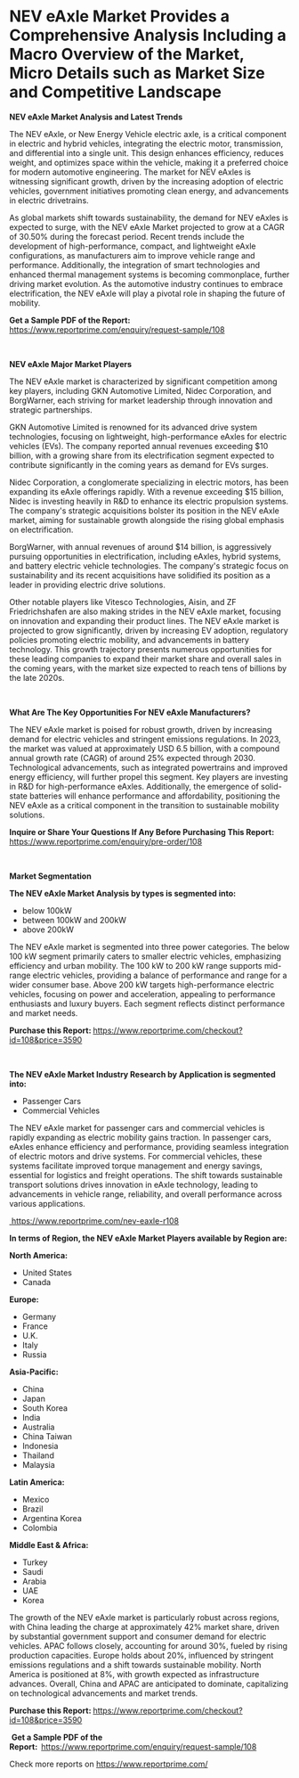 <p><h1>NEV eAxle Market Provides a Comprehensive Analysis Including a Macro Overview of the Market, Micro Details such as Market Size and Competitive Landscape</h1></p><p><strong>NEV eAxle Market Analysis and Latest Trends</strong></p>
<p><p>The NEV eAxle, or New Energy Vehicle electric axle, is a critical component in electric and hybrid vehicles, integrating the electric motor, transmission, and differential into a single unit. This design enhances efficiency, reduces weight, and optimizes space within the vehicle, making it a preferred choice for modern automotive engineering. The market for NEV eAxles is witnessing significant growth, driven by the increasing adoption of electric vehicles, government initiatives promoting clean energy, and advancements in electric drivetrains.</p><p>As global markets shift towards sustainability, the demand for NEV eAxles is expected to surge, with the NEV eAxle Market projected to grow at a CAGR of 30.50% during the forecast period. Recent trends include the development of high-performance, compact, and lightweight eAxle configurations, as manufacturers aim to improve vehicle range and performance. Additionally, the integration of smart technologies and enhanced thermal management systems is becoming commonplace, further driving market evolution. As the automotive industry continues to embrace electrification, the NEV eAxle will play a pivotal role in shaping the future of mobility.</p></p>
<p><strong>Get a Sample PDF of the Report:&nbsp;</strong> <a href="https://www.reportprime.com/enquiry/request-sample/108?utm_campaign=2609&utm_medium=2&utm_source=Github&utm_content=ia&utm_term=17032025&utm_id=nev-eaxle">https://www.reportprime.com/enquiry/request-sample/108</a></p>
<p>&nbsp;</p>
<p><strong>NEV eAxle Major Market Players</strong></p>
<p><p>The NEV eAxle market is characterized by significant competition among key players, including GKN Automotive Limited, Nidec Corporation, and BorgWarner, each striving for market leadership through innovation and strategic partnerships. </p><p>GKN Automotive Limited is renowned for its advanced drive system technologies, focusing on lightweight, high-performance eAxles for electric vehicles (EVs). The company reported annual revenues exceeding $10 billion, with a growing share from its electrification segment expected to contribute significantly in the coming years as demand for EVs surges.</p><p>Nidec Corporation, a conglomerate specializing in electric motors, has been expanding its eAxle offerings rapidly. With a revenue exceeding $15 billion, Nidec is investing heavily in R&D to enhance its electric propulsion systems. The company's strategic acquisitions bolster its position in the NEV eAxle market, aiming for sustainable growth alongside the rising global emphasis on electrification.</p><p>BorgWarner, with annual revenues of around $14 billion, is aggressively pursuing opportunities in electrification, including eAxles, hybrid systems, and battery electric vehicle technologies. The company's strategic focus on sustainability and its recent acquisitions have solidified its position as a leader in providing electric drive solutions.</p><p>Other notable players like Vitesco Technologies, Aisin, and ZF Friedrichshafen are also making strides in the NEV eAxle market, focusing on innovation and expanding their product lines. The NEV eAxle market is projected to grow significantly, driven by increasing EV adoption, regulatory policies promoting electric mobility, and advancements in battery technology. This growth trajectory presents numerous opportunities for these leading companies to expand their market share and overall sales in the coming years, with the market size expected to reach tens of billions by the late 2020s.</p></p>
<p>&nbsp;</p>
<p><strong>What Are The Key Opportunities For NEV eAxle Manufacturers?</strong></p>
<p><p>The NEV eAxle market is poised for robust growth, driven by increasing demand for electric vehicles and stringent emissions regulations. In 2023, the market was valued at approximately USD 6.5 billion, with a compound annual growth rate (CAGR) of around 25% expected through 2030. Technological advancements, such as integrated powertrains and improved energy efficiency, will further propel this segment. Key players are investing in R&D for high-performance eAxles. Additionally, the emergence of solid-state batteries will enhance performance and affordability, positioning the NEV eAxle as a critical component in the transition to sustainable mobility solutions.</p></p>
<p><strong>Inquire or Share Your Questions If Any Before Purchasing This Report:</strong> <a href="https://www.reportprime.com/enquiry/pre-order/108?utm_campaign=2609&utm_medium=2&utm_source=Github&utm_content=ia&utm_term=17032025&utm_id=nev-eaxle">https://www.reportprime.com/enquiry/pre-order/108</a></p>
<p>&nbsp;</p>
<p><strong>Market Segmentation</strong></p>
<p><strong>The NEV eAxle Market Analysis by types is segmented into:</strong></p>
<p><ul><li>below 100kW</li><li>between 100kW and 200kW</li><li>above 200kW</li></ul></p>
<p><p>The NEV eAxle market is segmented into three power categories. The below 100 kW segment primarily caters to smaller electric vehicles, emphasizing efficiency and urban mobility. The 100 kW to 200 kW range supports mid-range electric vehicles, providing a balance of performance and range for a wider consumer base. Above 200 kW targets high-performance electric vehicles, focusing on power and acceleration, appealing to performance enthusiasts and luxury buyers. Each segment reflects distinct performance and market needs.</p></p>
<p><strong>Purchase this Report:&nbsp;</strong><a href="https://www.reportprime.com/checkout?id=108&price=3590&utm_campaign=2609&utm_medium=2&utm_source=Github&utm_content=ia&utm_term=17032025&utm_id=nev-eaxle">https://www.reportprime.com/checkout?id=108&price=3590</a></p>
<p>&nbsp;</p>
<p><strong>The NEV eAxle Market Industry Research by Application is segmented into:</strong></p>
<p><ul><li>Passenger Cars</li><li>Commercial Vehicles</li></ul></p>
<p><p>The NEV eAxle market for passenger cars and commercial vehicles is rapidly expanding as electric mobility gains traction. In passenger cars, eAxles enhance efficiency and performance, providing seamless integration of electric motors and drive systems. For commercial vehicles, these systems facilitate improved torque management and energy savings, essential for logistics and freight operations. The shift towards sustainable transport solutions drives innovation in eAxle technology, leading to advancements in vehicle range, reliability, and overall performance across various applications.</p></p>
<p><a href="https://www.reportprime.com/nev-eaxle-r108?utm_campaign=2609&utm_medium=2&utm_source=Github&utm_content=ia&utm_term=17032025&utm_id=nev-eaxle">&nbsp;https://www.reportprime.com/nev-eaxle-r108</a></p>
<p><strong>In terms of Region, the NEV eAxle Market Players available by Region are:</strong></p>
<p>
    <p> <strong> North America: </strong>
        <ul>
            <li>United States</li>
            <li>Canada</li>
        </ul>
        </p> 
    <p> <strong> Europe: </strong>
        <ul>
            <li>Germany</li>
            <li>France</li>
            <li>U.K.</li>
            <li>Italy</li>
            <li>Russia</li>
        </ul>
        </p> 
    <p> <strong> Asia-Pacific: </strong>
        <ul>
            <li>China</li>
            <li>Japan</li>
            <li>South Korea</li>
            <li>India</li>
            <li>Australia</li>
            <li>China Taiwan</li>
            <li>Indonesia</li>
            <li>Thailand</li>
            <li>Malaysia</li>
        </ul>
        </p> 
    <p> <strong> Latin America: </strong>
        <ul>
            <li>Mexico</li>
            <li>Brazil</li>
            <li>Argentina Korea</li>
            <li>Colombia</li>
        </ul>
        </p> 
    <p> <strong> Middle East & Africa: </strong>
        <ul>
            <li>Turkey</li>
            <li>Saudi</li>
            <li>Arabia</li>
            <li>UAE</li>
            <li>Korea</li>
        </ul>
    </p>
    </p>
<p><p>The growth of the NEV eAxle market is particularly robust across regions, with China leading the charge at approximately 42% market share, driven by substantial government support and consumer demand for electric vehicles. APAC follows closely, accounting for around 30%, fueled by rising production capacities. Europe holds about 20%, influenced by stringent emissions regulations and a shift towards sustainable mobility. North America is positioned at 8%, with growth expected as infrastructure advances. Overall, China and APAC are anticipated to dominate, capitalizing on technological advancements and market trends.</p></p>
<p><strong>Purchase this Report: </strong><a href="https://www.reportprime.com/checkout?id=108&price=3590&utm_campaign=2609&utm_medium=2&utm_source=Github&utm_content=ia&utm_term=17032025&utm_id=nev-eaxle">https://www.reportprime.com/checkout?id=108&price=3590</a></p>
<p>&nbsp;<strong>Get a Sample PDF of the Report:&nbsp;&nbsp;</strong><a href="https://www.reportprime.com/enquiry/request-sample/108?utm_campaign=2609&utm_medium=2&utm_source=Github&utm_content=ia&utm_term=17032025&utm_id=nev-eaxle">https://www.reportprime.com/enquiry/request-sample/108</a></p>
<p><strong></strong></p>
<p>Check more reports on <a href="https://www.reportprime.com/?utm_campaign=2609&utm_medium=2&utm_source=Github&utm_content=ia&utm_term=17032025&utm_id=nev-eaxle">https://www.reportprime.com/</a></p>